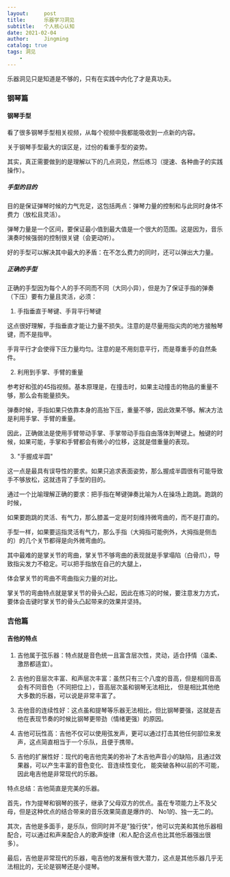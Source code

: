 ```yaml
---
layout:     post
title:      乐器学习洞见
subtitle:   个人核心认知
date: 2021-02-04
author:     Jingming
catalog: true
tags: 洞见
    -
---
```


乐器洞见只是知道是不够的，只有在实践中内化了才是真功夫。

### 钢琴篇

#### 钢琴手型

看了很多钢琴手型相关视频，从每个视频中我都能吸收到一点新的内容。

关于钢琴手型最大的误区是，过份的看重手型的姿势。

其实，真正需要做到的是理解以下的几点洞见，然后练习（提速、各种曲子的实践操作）。

##### 手型的目的

目的是保证弹琴时候的力气充足，这包括两点：弹琴力量的控制和与此同时身体不费力（放松且灵活）。

弹琴力量是一个区间，要保证最小值到最大值是一个很大的范围。这是因为，音乐演奏时候强弱的控制很关键（会更动听）。

好的手型可以解决其中最大的矛盾：在不怎么费力的同时，还可以弹出大力量。

##### 正确的手型

正确的手型因为每个人的手不同而不同（大同小异），但是为了保证手指的弹奏（下压）要有力量且灵活，必须：

1. 手指垂直于琴键、手背平行琴键

这点很好理解，手指垂直才能让力量不损失。注意的是尽量用指尖肉的地方接触琴键，而不是指甲。

手背平行才会使得下压力量均匀。注意的是不用刻意平行，而是尊重手的自然条件。

2. 利用到手掌、手臂的重量

参考好和弦的45指视频。基本原理是，在撞击时，如果主动撞击的物品的重量不够，那么会有能量损失。

弹奏时候，手指如果只依靠本身的高抬下压，重量不够，因此效果不够。解决方法是利用手掌、手臂的重量。

因此，正确做法是使用手臂带动手掌、手掌带动手指自由落体到琴键上。触键的时候，如果可能，手掌和手臂都会有微小的位移，这就是借重量的表现。

3. "手握成半圆"

这一点是最具有误导性的要求。如果只追求表面姿势，那么握成半圆很有可能导致手不够放松，这就违背了手型的目的。

通过一个比喻理解正确的要求：把手指在琴键弹奏比喻为人在操场上跑跳。跑跳的时候，

如果要跑跳的灵活、有气力，那么膝盖一定是时刻维持微弯曲的，而不是打直的。

手型一样，如果要运指灵活有气力，那么手指（大拇指可能例外，大拇指是侧击的）的几个关节都得是向外微弯曲的。

其中最难的是掌关节的弯曲，掌关节不够弯曲的表现就是手掌塌陷（白骨爪），导致指尖发力不稳定。可以把手指放在自己的大腿上，

体会掌关节的弯曲不弯曲指尖力量的对比。

掌关节的弯曲特点就是掌关节的骨头凸起，因此在练习的时候，要注意发力方式，要体会击键时掌关节的骨头凸起带来的效果并坚持。

### 吉他篇

#### 吉他的特点

1. 吉他属于弦乐器：特点就是音色统一且富含层次性，灵动，适合抒情（温柔、激昂都适宜）。

2. 吉他的音层次丰富、和声层次丰富：虽然只有三个八度的音高，但是相同音高会有不同音色（不同把位上），音高层次虽和钢琴无法相比，
但是相比其他绝大多数的乐器，可以说是非常丰富了。

3. 吉他音的连续性好：这点虽和提琴等乐器无法相比，但比钢琴要强，这就是吉他在表现节奏的时候比钢琴更带劲（情绪更强）的原因。

4. 吉他可玩性高：吉他不仅可以使用弦发声，更可以通过打击其他任何部位来发声，这点简直相当于一个乐队，且便于携带。

5. 吉他的扩展性好：现代的电吉他完美的弥补了木吉他声音小的缺陷，且通过效果器，可以产生丰富的音色变化、音连续性变化，
能突破各种以前的不可能，因此电吉他是非常现代的乐器。

特点总结：吉他简直是完美的乐器。

首先，作为提琴和钢琴的孩子，继承了父母双方的优点。虽在专项能力上不及父母，但是这种优点的结合带来的音乐效果简直是爆炸的、
No1的、独一无二的。

其次，吉他是多面手，是乐队，但同时并不是"独行侠"，他可以完美和其他乐器相配合，可以通过和声来配合人的歌声旋律（和人配合这点也比其他乐器强出很多）。

最后，吉他是非常现代的乐器，电吉他的发展有很大潜力，这点是其他乐器几乎无法相比的，无论是钢琴还是小提琴。





